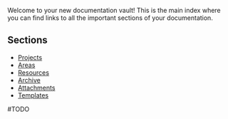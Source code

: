 Welcome to your new documentation vault! This is the main index where you can find links to all the important sections of your documentation.
## Sections
- [Projects](Projects/)
- [Areas](Areas/)
- [Resources](Resources/)
- [Archive](/Archive)
- [Attachments](Attachments/)
- [Templates](Templates/)



#TODO